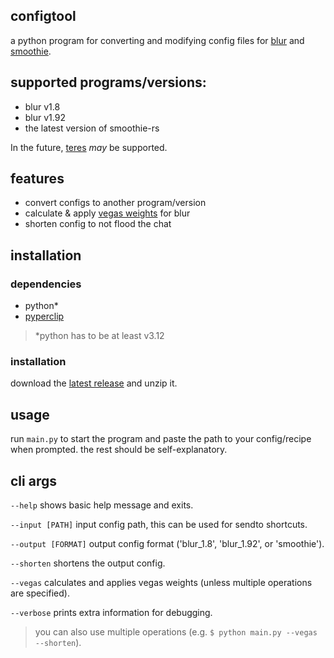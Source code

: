 ## configtool
a python program for converting and modifying config files for [blur](https://github.com/f0e/blur) and [smoothie](https://github.com/couleur-tweak-tips/smoothie-rs).

## supported programs/versions:
- blur v1.8
- blur v1.92
- the latest version of smoothie-rs

In the future, [teres](https://github.com/animafps/teres) *may* be supported.

## features
- convert configs to another program/version
- calculate & apply [vegas weights](https://github.com/unknownopponent/Editing-Software-Frame-Blending-Weights-Estimation/blob/main/Vegas.md) for blur
- shorten config to not flood the chat

## installation

### dependencies
- python*
- [pyperclip](https://pypi.org/project/pyperclip/)
> *python has to be at least v3.12

### installation

download the [latest release](https://github.com/gem-storm/configtool/releases/latest) and unzip it.

## usage
run `main.py` to start the program and paste the path to your config/recipe when prompted. the rest should be self-explanatory.

## cli args
`--help`
shows basic help message and exits.

`--input [PATH]`
input config path, this can be used for sendto shortcuts.

`--output [FORMAT]`
output config format ('blur_1.8', 'blur_1.92', or 'smoothie').

`--shorten`
shortens the output config.

`--vegas`
calculates and applies vegas weights (unless multiple operations are specified).

`--verbose`
prints extra information for debugging.

> you can also use multiple operations (e.g. `$ python main.py --vegas --shorten`).
